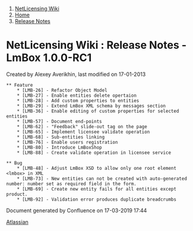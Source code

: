 1.  [NetLicensing Wiki](index.html)
2.  [Home](Home_11010214.html)
3.  [Release Notes](Release-Notes_11010240.html)

<span id="title-text"> NetLicensing Wiki : Release Notes - LmBox 1.0.0-RC1 </span>
==================================================================================

Created by <span class="author"> Alexey Averikhin</span>, last modified
on 17-01-2013

    ** Feature
        * [LMB-26] - Refactor Object Model
        * [LMB-27] - Enable entities delete opertaion
        * [LMB-28] - Add custom properties to entities
        * [LMB-29] - Extend LmBox XML schema by messages section
        * [LMB-36] - Enable editing of custom properties for selected entities
        * [LMB-57] - Document end-points
        * [LMB-62] - "Feedback" slide-out tag on the page
        * [LMB-65] - Implement licensee validate operation
        * [LMB-68] - Sub-entities linking
        * [LMB-76] - Enable users registration
        * [LMB-80] - Introduce LmBoxShop
        * [LMB-88] - Create validate operation in licensee service

    ** Bug
        * [LMB-48] - Adjust LmBox XSD to allow only one root element <lmbox> in XML
        * [LMB-73] - New entities can not be created with auto-generated number: number set as required field in the form.
        * [LMB-69] - Create new entity fails for all entities except product.
        * [LMB-92] - Validation error produces duplicate breadcrumbs

Document generated by Confluence on 17-03-2019 17:44

[Atlassian](http://www.atlassian.com/)
